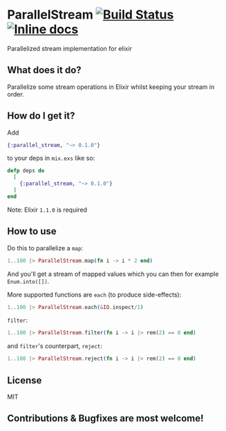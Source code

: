 # ParallelStream [![Build Status](https://travis-ci.org/beatrichartz/parallel_stream.svg?branch=master)](https://travis-ci.org/beatrichartz/parallel_stream) [![Inline docs](http://inch-ci.org/github/beatrichartz/parallel_stream.svg?branch=master)](http://inch-ci.org/github/beatrichartz/parallel_stream)
Parallelized stream implementation for elixir

## What does it do?

Parallelize some stream operations in Elixir whilst keeping your stream in order.

## How do I get it?

Add
```elixir
{:parallel_stream, "~> 0.1.0"}
```
to your deps in `mix.exs` like so:

```elixir
defp deps do
  [
    {:parallel_stream, "~> 0.1.0"}
  ]
end
```

Note: Elixir `1.1.0` is required

## How to use

Do this to parallelize a `map`:

````elixir
1..100 |> ParallelStream.map(fn i -> i * 2 end)
````

And you'll get a stream of mapped values which you can then for example `Enum.into([])`.

More supported functions are `each` (to produce side-effects):

````elixir
1..100 |> ParallelStream.each(&IO.inspect/1)
````

`filter`:

````elixir
1..100 |> ParallelStream.filter(fn i -> i |> rem(2) == 0 end)
````

and `filter`'s counterpart, `reject`:

````elixir
1..100 |> ParallelStream.reject(fn i -> i |> rem(2) == 0 end)
````

## License

MIT

## Contributions & Bugfixes are most welcome!
